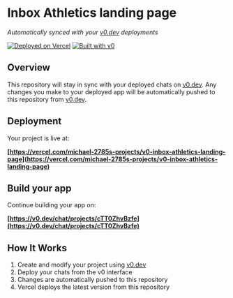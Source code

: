 # Inbox Athletics landing page

*Automatically synced with your [v0.dev](https://v0.dev) deployments*

[![Deployed on Vercel](https://img.shields.io/badge/Deployed%20on-Vercel-black?style=for-the-badge&logo=vercel)](https://vercel.com/michael-2785s-projects/v0-inbox-athletics-landing-page)
[![Built with v0](https://img.shields.io/badge/Built%20with-v0.dev-black?style=for-the-badge)](https://v0.dev/chat/projects/cTT0ZhvBzfe)

## Overview

This repository will stay in sync with your deployed chats on [v0.dev](https://v0.dev).
Any changes you make to your deployed app will be automatically pushed to this repository from [v0.dev](https://v0.dev).

## Deployment

Your project is live at:

**[https://vercel.com/michael-2785s-projects/v0-inbox-athletics-landing-page](https://vercel.com/michael-2785s-projects/v0-inbox-athletics-landing-page)**

## Build your app

Continue building your app on:

**[https://v0.dev/chat/projects/cTT0ZhvBzfe](https://v0.dev/chat/projects/cTT0ZhvBzfe)**

## How It Works

1. Create and modify your project using [v0.dev](https://v0.dev)
2. Deploy your chats from the v0 interface
3. Changes are automatically pushed to this repository
4. Vercel deploys the latest version from this repository